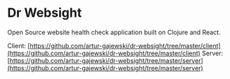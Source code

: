 Dr Websight
============

Open Source website health check application built on Clojure and React.

Client: [https://github.com/artur-gajewski/dr-websight/tree/master/client](https://github.com/artur-gajewski/dr-websight/tree/master/client)
Server: [https://github.com/artur-gajewski/dr-websight/tree/master/server](https://github.com/artur-gajewski/dr-websight/tree/master/server)